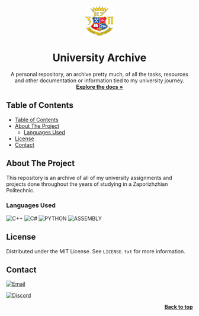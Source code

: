 <a name="readme-top"></a>

<!-- PROJECT LOGO -->
<br />
<div align="center">
  <a href="https://github.com/seesmof/university">
    <img src="./blueprint/logo.png" alt="Logo" width="80" height="80">
  </a>

<h1 align="center">University Archive</h1>

  <p align="center">
    A personal repository, an archive pretty much, of all the tasks, resources and other documentation or information tied to my university journey.
    <br />
    <a href="https://github.com/seesmof/university"><strong>Explore the docs »</strong></a>
    <br />
  </p>
</div>

## Table of Contents

- [Table of Contents](#table-of-contents)
- [About The Project](#about-the-project)
  - [Languages Used](#languages-used)
- [License](#license)
- [Contact](#contact)

## About The Project

This repository is an archive of all of my university assignments and projects done throughout the years of studying in a Zaporizhzhian Politechnic.

### Languages Used

![C++](https://img.shields.io/badge/_-CPP-F34B7D.svg?style=for-the-badge)
![C#](https://img.shields.io/badge/_-CS-178600.svg?style=for-the-badge)
![PYTHON](https://img.shields.io/badge/_-PY-3572A5.svg?style=for-the-badge)
![ASSEMBLY](https://img.shields.io/badge/_-ASM-6E4C13.svg?style=for-the-badge)

## License

Distributed under the MIT License. See `LICENSE.txt` for more information.

## Contact

[![Email](https://img.shields.io/badge/Gmail-D14836?style=for-the-badge&logo=gmail&logoColor=white)](mailto:seesmwork@gmail.com)

[![Discord](https://img.shields.io/badge/Discord-7289DA?style=for-the-badge&logo=discord&logoColor=white)](https://discordapp.com/users/289998109226958858)

<p align="right"><a href="#readme-top"><strong>Back to top</strong></a></p>
